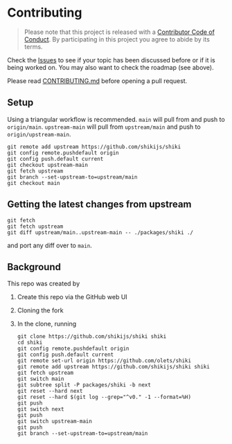 # Contributing

> Please note that this project is released with a [Contributor Code of Conduct](CODE_OF_CONDUCT.md). By participating in this project you agree to abide by its terms.

Check the [Issues](ttps://github.com/olets/shiki/issues) to see if your topic has been discussed before or if it is being worked on. You may also want to check the roadmap (see above).

Please read [CONTRIBUTING.md](CONTRIBUTING.md) before opening a pull request.

## Setup

Using a triangular workflow is recommended. `main` will pull from and push to `origin/main`. `upstream-main` will pull from `upstream/main` and push to `origin/upstream-main`.

```shell
git remote add upstream https://github.com/shikijs/shiki
git config remote.pushdefault origin
git config push.default current
git checkout upstream-main
git fetch upstream
git branch --set-upstream-to=upstream/main
git checkout main
```

## Getting the latest changes from upstream

```
git fetch
git fetch upstream
git diff upstream/main..upstream-main -- ./packages/shiki ./
```

and port any diff over to `main`.

## Background

This repo was created by

1. Create this repo via the GitHub web UI
1. Cloning the fork
1. In the clone, running

    ```shell
    git clone https://github.com/shikijs/shiki shiki
    cd shiki
    git config remote.pushdefault origin
    git config push.default current
    git remote set-url origin https://github.com/olets/shiki
    git remote add upstream https://github.com/shikijs/shiki shiki
    git fetch upstream
    git switch main
    git subtree split -P packages/shiki -b next
    git reset --hard next
    git reset --hard $(git log --grep="^v0." -1 --format=%H)
    git push
    git switch next
    git push
    git switch upstream-main
    git push
    git branch --set-upstream-to=upstream/main
    ```
